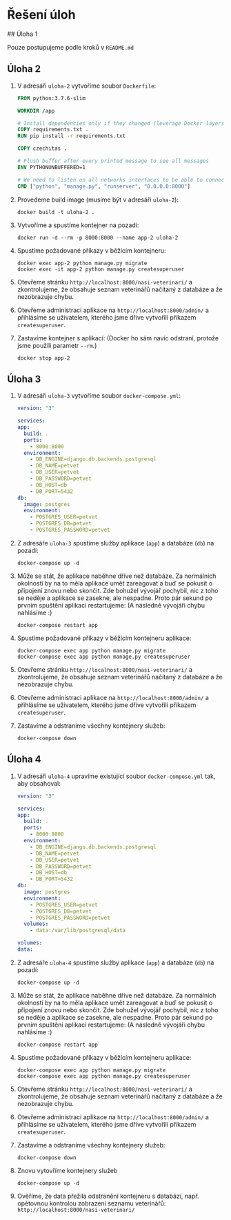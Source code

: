 # Řešení úloh

## Úloha 1

Pouze postupujeme podle kroků v `README.md`

## Úloha 2

1. V adresáři `uloha-2` vytvoříme soubor `Dockerfile`:

   ```dockerfile
   FROM python:3.7.6-slim

   WORKDIR /app

   # Install dependencies only if they changed (leverage Docker layers)
   COPY requirements.txt .
   RUN pip install -r requirements.txt

   COPY czechitas .

   # Flush buffer after every printed message to see all messages
   ENV PYTHONUNBUFFERED=1

   # We need to listen on all networks interfaces to be able to connect from outside of the container
   CMD ["python", "manage.py", "runserver", "0.0.0.0:8000"]
   ```

2. Provedeme build image (musíme být v adresáři `uloha-2`):

   ```
   docker build -t uloha-2 .
   ```

3. Vytvoříme a spustíme kontejner na pozadí:

   ```
   docker run -d --rm -p 8000:8000 --name app-2 uloha-2
   ```

4. Spustíme požadované příkazy v běžícím kontejneru:

   ```
   docker exec app-2 python manage.py migrate
   docker exec -it app-2 python manage.py createsuperuser
   ```

5. Otevřeme stránku `http://localhost:8000/nasi-veterinari/` a zkontrolujeme, že obsahuje seznam veterinářů načítaný z databáze a že nezobrazuje chybu.

6. Otevřeme administraci aplikace na `http://localhost:8000/admin/` a přihlásíme se uživatelem, kterého jsme dříve vytvořili příkazem `createsuperuser`.

7. Zastavíme kontejner s aplikací: (Docker ho sám navíc odstraní, protože jsme použili parametr `--rm`.)

   ```
   docker stop app-2
   ```

## Úloha 3

1. V adresáři `uloha-3` vytvoříme soubor `docker-compose.yml`:

   ```yml
   version: "3"

   services:
   app:
     build: .
     ports:
       - 8000:8000
     environment:
       - DB_ENGINE=django.db.backends.postgresql
       - DB_NAME=petvet
       - DB_USER=petvet
       - DB_PASSWORD=petvet
       - DB_HOST=db
       - DB_PORT=5432
   db:
     image: postgres
     environment:
       - POSTGRES_USER=petvet
       - POSTGRES_DB=petvet
       - POSTGRES_PASSWORD=petvet
   ```

2. Z adresáře `uloha-3` spustíme služby aplikace (`app`) a databáze (`db`) na pozadí:

   ```
   docker-compose up -d
   ```

3. Může se stát, že aplikace naběhne dříve než databáze. Za normálních okolností by na to měla aplikace umět zareagovat a buď se pokusit o připojení znovu nebo skončit. Zde bohužel vývojář pochybil, nic z toho se neděje a aplikace se zasekne, ale nespadne. Proto pár sekund po prvním spuštění aplikaci restartujeme: (A následně vývojáři chybu nahlásíme :)

   ```
   docker-compose restart app
   ```

4. Spustíme požadované příkazy v běžícím kontejneru aplikace:

   ```
   docker-compose exec app python manage.py migrate
   docker-compose exec app python manage.py createsuperuser
   ```

5. Otevřeme stránku `http://localhost:8000/nasi-veterinari/` a zkontrolujeme, že obsahuje seznam veterinářů načítaný z databáze a že nezobrazuje chybu.

6. Otevřeme administraci aplikace na `http://localhost:8000/admin/` a přihlásíme se uživatelem, kterého jsme dříve vytvořili příkazem `createsuperuser`.

7. Zastavíme a odstraníme všechny kontejnery služeb:

   ```
   docker-compose down
   ```

## Úloha 4

1. V adresáři `uloha-4` upravíme existující soubor `docker-compose.yml` tak, aby obsahoval:

   ```yml
   version: "3"

   services:
   app:
     build: .
     ports:
       - 8000:8000
     environment:
       - DB_ENGINE=django.db.backends.postgresql
       - DB_NAME=petvet
       - DB_USER=petvet
       - DB_PASSWORD=petvet
       - DB_HOST=db
       - DB_PORT=5432
   db:
     image: postgres
     environment:
       - POSTGRES_USER=petvet
       - POSTGRES_DB=petvet
       - POSTGRES_PASSWORD=petvet
     volumes:
       - data:/var/lib/postgresql/data

   volumes:
   data:
   ```

2. Z adresáře `uloha-4` spustíme služby aplikace (`app`) a databáze (`db`) na pozadí:

   ```
   docker-compose up -d
   ```

3. Může se stát, že aplikace naběhne dříve než databáze. Za normálních okolností by na to měla aplikace umět zareagovat a buď se pokusit o připojení znovu nebo skončit. Zde bohužel vývojář pochybil, nic z toho se neděje a aplikace se zasekne, ale nespadne. Proto pár sekund po prvním spuštění aplikaci restartujeme: (A následně vývojáři chybu nahlásíme :)

   ```
   docker-compose restart app
   ```

4. Spustíme požadované příkazy v běžícím kontejneru aplikace:

   ```
   docker-compose exec app python manage.py migrate
   docker-compose exec app python manage.py createsuperuser
   ```

5. Otevřeme stránku `http://localhost:8000/nasi-veterinari/` a zkontrolujeme, že obsahuje seznam veterinářů načítaný z databáze a že nezobrazuje chybu.

6. Otevřeme administraci aplikace na `http://localhost:8000/admin/` a přihlásíme se uživatelem, kterého jsme dříve vytvořili příkazem `createsuperuser`.

7. Zastavíme a odstraníme všechny kontejnery služeb:

   ```
   docker-compose down
   ```

8. Znovu vytovříme kontejnery služeb

   ```
   docker-compose up -d
   ```

9. Ověříme, že data přežila odstranění kontejneru s databází, např. opětovnou kontrolou zobrazení seznamu veterinářů: `http://localhost:8000/nasi-veterinari/`
